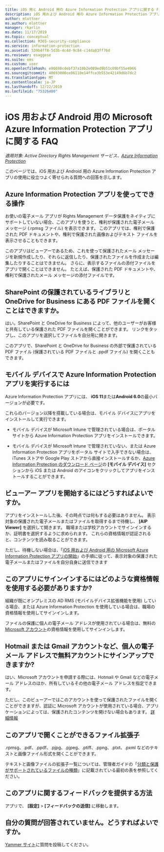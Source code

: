 ```yaml
---
title: iOS 用と Android 用の Azure Information Protection アプリに関する FAQ
description: iOS 用および Android 用の Azure Information Protection アプリの使用に役立つよく寄せられる質問
author: mlottner
ms.author: mlottner
manager: rkarlin
ms.date: 11/17/2019
ms.topic: conceptual
ms.collection: M365-security-compliance
ms.service: information-protection
ms.assetid: 539b4ff8-5d3b-4c4d-9c84-c14da83ff76d
ms.reviewer: esaggese
ms.suite: ems
ms.custom: user
ms.openlocfilehash: e96698cdebf37a18b2e089ed9b51c09bf55e4966
ms.sourcegitcommit: 40693000ce86110e14ffce3b553e42149d6b7dc2
ms.translationtype: MT
ms.contentlocale: ja-JP
ms.lasthandoff: 12/22/2019
ms.locfileid: "75326400"
---
```

# <a name="faqs-for-microsoft-azure-information-protection-app-for-ios-and-android"></a>iOS 用および Android 用の Microsoft Azure Information Protection アプリに関する FAQ

*適用対象: Active Directory Rights Management サービス、[Azure Information Protection](https://azure.microsoft.com/pricing/details/information-protection)*

このページでは、iOS 用および Android 用の Azure Information Protection アプリの使用に役立つよく寄せられる質問への回答を示します。

## <a name="what-can-i-do-with-the-azure-information-protection-app"></a>Azure Information Protection アプリを使ってできる操作

お使いの電子メール アプリが Rights Management データ保護をネイティブにサポートしていない場合、このアプリを使うと、権利が保護された電子メール メッセージ (.rpmsg ファイル) を表示できます。 このアプリでは、権利で保護された PDF ドキュメントや、権利で保護された画像およびテキスト ファイルを表示させることもできます。 

このアプリはビューアーであるため、これを使って保護されたメール メッセージを新規作成したり、それらに返信したり、保護されたファイルを作成または編集したりすることはできません。 さらに、表示するファイルの添付ファイルをアプリで開くことはできません。 たとえば、保護された PDF ドキュメントや、権利で保護されたメール メッセージの添付ファイルです。

## <a name="can-i-open-pdf-files-that-are-in-sharepoint-protected-libraries-and-onedrive-for-business"></a>SharePoint の保護されているライブラリと OneDrive for Business にある PDF ファイルを開くことはできますか。

はい。SharePoint と OneDrive for Business によって、他のユーザーがお客様と共有している保護された PDF ファイルを開くことができます。 リンクをタップし、このアプリを選択してファイルを自分用に開きます。 

このアプリで、SharePoint と OneDrive for Business の外部で保護されている PDF ファイル (保護されている PDF ファイルと .ppdf ファイル) を開くこともできます。

## <a name="can-my-mobile-device-run-the-azure-information-protection-app"></a>モバイル デバイスで Azure Information Protection アプリを実行するには

Azure Information Protection アプリには、 **iOS 11**または**Android 6.0**の最小バージョンが必要です。

これらのバージョン以降を搭載している場合は、モバイル デバイスにアプリをインストールして実行できます。

- モバイル デバイスが Microsoft Intune で管理されている場合は、ポータル サイトから Azure Information Protection アプリをインストールできます。

- モバイル デバイスが Microsoft Intune で管理されていない、または Azure Information Protection アプリをポータル サイトで入手できない場合は、iTunes ストアや Google Play ストアから直接インストールするか、[Azure Information Protection のダウンロード ページ](https://portal.azurerms.com/#/download)の **[モバイル デバイス]** セクションから iOS または Android のアイコンをクリックしてアプリをインストールすることができます。 

## <a name="how-do-i-get-started-with-the-viewer-app"></a>ビューアー アプリを開始するにはどうすればよいですか。

アプリをインストールした後、その時点では何もする必要はありません。 表示対象の保護された電子メールまたはファイルを取得するまで待機し、 **[AIP Viewer]** を選択して開きます。 職場または学校アカウントでサインインするか、証明書を選択するように求められます。 これらの資格情報が認証されると、コンテンツを読み取ることができます。

ただし、待機しない場合は、「[iOS 用および Android 用の Microsoft Azure Information Protection アプリの開始](mobile-app-get-started.md)」の手順に従って、表示対象の保護された電子メールまたはファイルを自分自身に送信できます 

## <a name="what-credentials-should-i-use-to-sign-in-to-this-app"></a>このアプリにサインインするにはどのような資格情報を使用する必要がありますか?

組織が既にオンプレミスの AD RMS (モバイルデバイス拡張機能を使用) している場合、または Azure Information Protection を使用している場合は、職場の資格情報を使用してサインインします。 

ファイルの保護に個人の電子メール アドレスが使用されている場合は、無料の [Microsoft アカウント](https://signup.live.com)の資格情報を使用してサインインします。

## <a name="can-i-sign-up-for-the-free-account-with-my-personal-email-address-such-as-a-hotmail-or-gmail-account"></a>Hotmail または Gmail アカウントなど、個人の電子メール アドレスで無料アカウントにサインアップできますか?

はい、Microsoft アカウントを申請する際には、Hotmail や Gmail などの電子メール アドレスのほか、所有しているその他の電子メール アドレスを指定できます。 

ただし、このビューアーではこのアカウントを使って保護されたファイルを開くことができますが、認証に Microsoft アカウントが使用されている場合、アプリケーションによっては、保護されたコンテンツを開けない場合もあります。 [詳細情報](../secure-collaboration-documents.md#supported-scenarios-for-opening-protected-documents)

## <a name="which-file-extensions-can-i-open-with-this-app"></a>このアプリで開くことができるファイル拡張子

.rpmsg、.pdf、.ppdf、.pjpg、.pjpeg、.ptiff、.ppng、.ptxt、.pxml などのテキストと画像ファイル形式を開くことができます。

テキストと画像ファイルの拡張子一覧については、管理者ガイドの「[分類と保護がサポートされているファイルの種類](clientv2-admin-guide-file-types.md#supported-file-types-for-classification-and-protection)」に記載されている最初の表を参照してください。

##  <a name="how-do-i-provide-feedback-about-this-app"></a>このアプリに関するフィードバックを提供する方法

アプリで、 **[設定]**  >  **[フィードバックの送信]** に移動します。


## <a name="my-question-has-not-been-answeredwhat-should-i-do"></a>自分の質問が回答されていません。どうすればよいですか。

[Yammer サイト](https://www.yammer.com/AskIPTeam)に質問を投稿してください。
